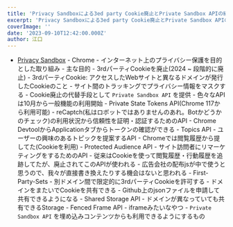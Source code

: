 ```yaml
---
title: 'Privacy Sandboxによる3ed party Cookie廃止とPrivate Sandbox APIの紹介'
excerpt: 'Privacy Sandboxによる3ed party Cookie廃止とPrivate Sandbox APIの紹介'
coverImage: ''
date: '2023-09-10T12:42:00.000Z'
author: 江口
---
```


- [Privacy Sandbox](https://privacysandbox.com/intl/ja_jp/)
		- Chrome
		- インターネット上のプライバシー保護を目的とした取り組み
		- 主な目的
			- 3rdパーティCookieを廃止(2024 ~ 段階的に廃止)
				- 3rdパーティCookie: アクセスしたWebサイトと異なるドメインが発行したCookieのこと
			- サイト間のトラッキングでプライバシー情報をマスクする
			- Cookie廃止の代替手段として `Private Sandbox API` を提供
		- 色々なAPIは10月から一般機能の利用開始
		- Private State Tokens API(Chrome 117から利用可能)
			- reCaptch(私はロボットではありませんのあれ。Botかどうかのチェック)の利用状況から信頼性を証明・認証するためのAPI
				- Chrome DevtoolからApplicationタブからトークンの確認ができる
		- Topics API
			- ユーザーの興味のあるトピックを提案するAPI
				- Chromeでは閲覧履歴から提してた(Cookieを利用)
		- Protected Audience API
			- サイト訪問者にリマーケティングをするためのAPI
				- 従来はCookieを使って閲覧履歴・行動履歴を追跡してたが、廃止されてこのAPIが使われる
			- 広告会社の配布jsが中で使うと思うので、我々が直接書き換えたりする機会はないと思われる
		- First-Party-Sets
			- 別ドメイン間で限定的に3rdパーティCookieを許可する
				- ドメインをまたいでCookieを共有できる
					- Github上のjsonファイルを申請して共有できるようになる
		- Shared Storage API
			- ドメインが異なっていても共有できるStorage
		- Fenced Frame API
			- iframeみたいなやつ
			- `Private Sandbox API` を埋め込みコンテンツからも利用できるようにするもの

